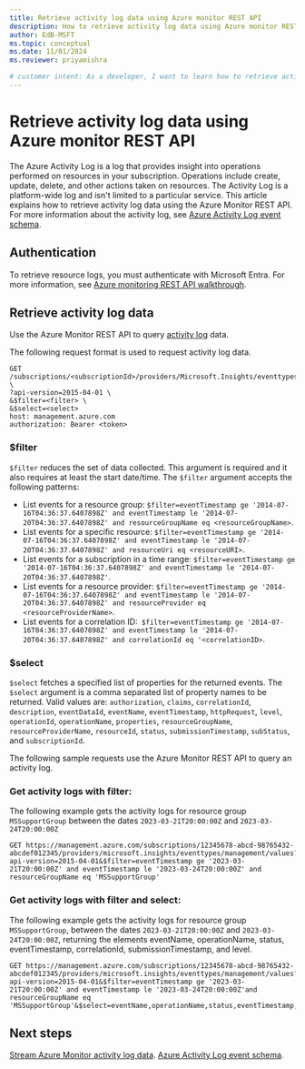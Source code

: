 ```yaml
---
title: Retrieve activity log data using Azure monitor REST API
description: How to retrieve activity log data using Azure monitor REST API.
author: EdB-MSFT
ms.topic: conceptual
ms.date: 11/01/2024
ms.reviewer: priyamishra

# customer intent: As a developer, I want to learn how to retrieve activity log data using Azure monitor REST API.
---
```


# Retrieve activity log data using Azure monitor REST API

The Azure Activity Log is a log that provides insight into operations performed on resources in your subscription. Operations include create, update, delete, and other actions taken on resources. The Activity Log is a platform-wide log and isn't limited to a particular service. This article explains how to retrieve activity log data using the Azure Monitor REST API. For more information about the activity log, see [Azure Activity Log event schema](/azure/azure-monitor/essentials/activity-log-schema).


## Authentication

To retrieve resource logs, you must authenticate with Microsoft Entra. For more information, see [Azure monitoring REST API walkthrough](/azure/azure-monitor/essentials/rest-api-walkthrough?tabs=powershell#authenticate-azure-monitor-requests).

## Retrieve activity log data

Use the Azure Monitor REST API to query [activity log](/rest/api/monitor/activitylogs) data. 

The following request format is used to request activity log data.

```curl 
GET /subscriptions/<subscriptionId>/providers/Microsoft.Insights/eventtypes/management/values \
?api-version=2015-04-01 \
&$filter=<filter> \
&$select=<select>
host: management.azure.com
authorization: Bearer <token>
```

### $filter
`$filter` reduces the set of data collected. This argument is required and it also requires at least the start date/time.
The `$filter` argument accepts the following patterns:
- List events for a resource group: `$filter=eventTimestamp ge '2014-07-16T04:36:37.6407898Z' and eventTimestamp le '2014-07-20T04:36:37.6407898Z' and resourceGroupName eq <resourceGroupName>`.
- List events for a specific resource: `$filter=eventTimestamp ge '2014-07-16T04:36:37.6407898Z' and eventTimestamp le '2014-07-20T04:36:37.6407898Z' and resourceUri eq <resourceURI>`.
- List events for a subscription in a time range: `$filter=eventTimestamp ge '2014-07-16T04:36:37.6407898Z' and eventTimestamp le '2014-07-20T04:36:37.6407898Z'`.
- List events for a resource provider: `$filter=eventTimestamp ge '2014-07-16T04:36:37.6407898Z' and eventTimestamp le '2014-07-20T04:36:37.6407898Z' and resourceProvider eq <resourceProviderName>`.
- List events for a correlation ID:` $filter=eventTimestamp ge '2014-07-16T04:36:37.6407898Z' and eventTimestamp le '2014-07-20T04:36:37.6407898Z' and correlationId eq '<correlationID>`.


### $select
`$select` fetches a specified list of properties for the returned events.
The `$select` argument is a comma separated list of property names to be returned. 
Valid values are: 
`authorization`, `claims`, `correlationId`, `description`, `eventDataId`, `eventName`, `eventTimestamp`, `httpRequest`, `level`, `operationId`, `operationName`, `properties`, `resourceGroupName`, `resourceProviderName`, `resourceId`, `status`, `submissionTimestamp`, `subStatus`, and `subscriptionId`.

The following sample requests use the Azure Monitor REST API to query an activity log.
### Get activity logs with filter:

The following example gets the activity logs for resource group `MSSupportGroup` between the dates `2023-03-21T20:00:00Z` and `2023-03-24T20:00:00Z`

``` HTTP
GET https://management.azure.com/subscriptions/12345678-abcd-98765432-abcdef012345/providers/microsoft.insights/eventtypes/management/values?api-version=2015-04-01&$filter=eventTimestamp ge '2023-03-21T20:00:00Z' and eventTimestamp le '2023-03-24T20:00:00Z' and resourceGroupName eq 'MSSupportGroup'
```
### Get activity logs with filter and select:

The following example gets the activity logs for resource group `MSSupportGroup`, between the dates `2023-03-21T20:00:00Z` and `2023-03-24T20:00:00Z`, returning the elements eventName, operationName, status, eventTimestamp, correlationId, submissionTimestamp, and level.

```HTTP
GET https://management.azure.com/subscriptions/12345678-abcd-98765432-abcdef012345/providers/microsoft.insights/eventtypes/management/values?api-version=2015-04-01&$filter=eventTimestamp ge '2023-03-21T20:00:00Z' and eventTimestamp le '2023-03-24T20:00:00Z'and resourceGroupName eq 'MSSupportGroup'&$select=eventName,operationName,status,eventTimestamp,correlationId,submissionTimestamp,level
```

## Next steps
[Stream Azure Monitor activity log data](/azure/azure-monitor/essentials/activity-log).
[Azure Activity Log event schema](/azure/azure-monitor/essentials/activity-log-schema).

